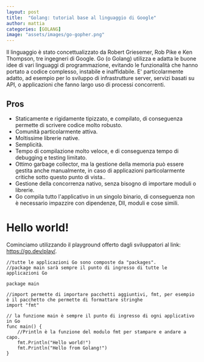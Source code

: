 ```yaml
---
layout: post
title:  "Golang: tutorial base al linguaggio di Google"
author: mattia
categories: [GOLANG]
image: "assets/images/go-gopher.png"
---
```


Il linguaggio è stato concettualizzato da Robert Griesemer, Rob Pike e Ken Thompson, tre ingegneri di Google.
Go (o Golang) utilizza e adatta le buone idee di vari linguaggi di programmazione, 
evitando le funzionalità che hanno portato a codice complesso, 
instabile e inaffidabile.
E' particolarmente adatto, ad esempio per lo sviluppo di infrastrutture server, servizi basati su API, o applicazioni che fanno largo uso di processi concorrenti.

## Pros
* Staticamente e rigidamente tipizzato, e compilato, di conseguenza permette di scrivere codice molto robusto.
* Comunità particolarmente attiva.
* Moltissime librerie native.
* Semplicità.
* Tempo di compilazione molto veloce, e di conseguenza tempo di debugging e testing limitato.
* Ottimo garbage collector, ma la gestione della memoria può essere gestita anche manualmente, in caso di applicazioni particolarmente critiche sotto questo punto di vista..
* Gestione della concorrenza nativo, senza bisogno di importare moduli o librerie.
* Go compila tutto l'applicativo in un singolo binario, di conseguenza non è necessario impazzire con dipendenze, Dll, moduli e cose simili.

# Hello world!
Cominciamo utilizzando il playground offerto dagli sviluppatori al link: https://go.dev/play/.

```
//tutte le applicazioni Go sono composte da "packages".
//package main sarà sempre il punto di ingresso di tutte le applicazioni Go

package main

//import permette di importare pacchetti aggiuntivi, fmt, per esempio è il pacchetto che permette di formattare stringhe
import "fmt"

// la funzione main è sempre il punto di ingresso di ogni applicativo in Go
func main() {
	//Println è la funzione del modulo fmt per stampare e andare a capo.
	fmt.Println("Hello world!")
	fmt.Println("Hello from Golang!")
}
```
